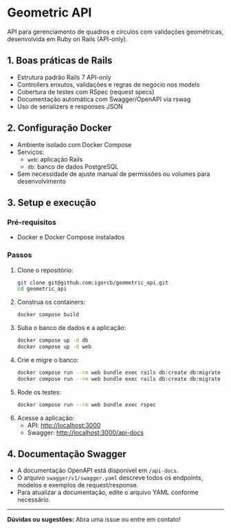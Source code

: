 
# Geometric API

API para gerenciamento de quadros e círculos com validações geométricas, desenvolvida em Ruby on Rails (API-only).

## 1. Boas práticas de Rails
- Estrutura padrão Rails 7 API-only
- Controllers enxutos, validações e regras de negócio nos models
- Cobertura de testes com RSpec (request specs)
- Documentação automática com Swagger/OpenAPI via rswag
- Uso de serializers e responses JSON

## 2. Configuração Docker
- Ambiente isolado com Docker Compose
- Serviços:
  - `web`: aplicação Rails
  - `db`: banco de dados PostgreSQL
- Sem necessidade de ajuste manual de permissões ou volumes para desenvolvimento

## 3. Setup e execução

### Pré-requisitos
- Docker e Docker Compose instalados

### Passos
1. Clone o repositório:
	```sh
	git clone git@github.com:igorcb/geometric_api.git
	cd geometric_api
	```
2. Construa os containers:
	```sh
	docker compose build
	```
3. Suba o banco de dados e a aplicação:
	```sh
	docker compose up -d db
	docker compose up -d web
	```
4. Crie e migre o banco:
	```sh
	docker compose run --rm web bundle exec rails db:create db:migrate
	docker compose run --rm web bundle exec rails db:create db:migrate RAILS_ENV=test
	```
5. Rode os testes:
	```sh
	docker compose run --rm web bundle exec rspec
	```
6. Acesse a aplicação:
	- API: [http://localhost:3000](http://localhost:3000)
	- Swagger: [http://localhost:3000/api-docs](http://localhost:3000/api-docs)

## 4. Documentação Swagger
- A documentação OpenAPI está disponível em `/api-docs`.
- O arquivo `swagger/v1/swagger.yaml` descreve todos os endpoints, modelos e exemplos de request/response.
- Para atualizar a documentação, edite o arquivo YAML conforme necessário.

---

**Dúvidas ou sugestões:**
Abra uma issue ou entre em contato!
